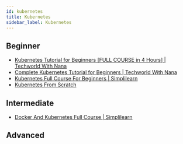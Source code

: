 ```yaml
---
id: kubernetes
title: Kubernetes
sidebar_label: Kubernetes
---
```


## Beginner

- [Kubernetes Tutorial for Beginners [FULL COURSE in 4 Hours] | Techworld With Nana](https://youtu.be/X48VuDVv0do)
- [Complete Kubernetes Tutorial for Beginners | Techworld With Nana](https://www.youtube.com/playlist?list=PLy7NrYWoggjziYQIDorlXjTvvwweTYoNC)
- [Kubernetes Full Course For Beginners | Simplilearn](https://www.youtube.com/watch?v=0keqgvSBqxM)
- [Kubernetes From Scratch](https://ansilh.com/)

## Intermediate

- [Docker And Kubernetes Full Course | Simplilearn](https://www.youtube.com/watch?v=XpiU97M3ydM)

## Advanced
